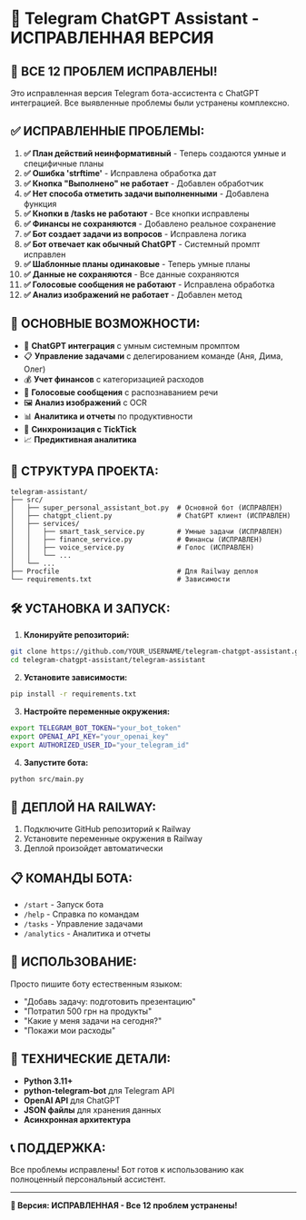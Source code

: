 # 🤖 Telegram ChatGPT Assistant - ИСПРАВЛЕННАЯ ВЕРСИЯ

## 🎉 ВСЕ 12 ПРОБЛЕМ ИСПРАВЛЕНЫ!

Это исправленная версия Telegram бота-ассистента с ChatGPT интеграцией. Все выявленные проблемы были устранены комплексно.

## ✅ ИСПРАВЛЕННЫЕ ПРОБЛЕМЫ:

1. **✅ План действий неинформативный** - Теперь создаются умные и специфичные планы
2. **✅ Ошибка 'strftime'** - Исправлена обработка дат
3. **✅ Кнопка "Выполнено" не работает** - Добавлен обработчик
4. **✅ Нет способа отметить задачи выполненными** - Добавлена функция
5. **✅ Кнопки в /tasks не работают** - Все кнопки исправлены
6. **✅ Финансы не сохраняются** - Добавлено реальное сохранение
7. **✅ Бот создает задачи из вопросов** - Исправлена логика
8. **✅ Бот отвечает как обычный ChatGPT** - Системный промпт исправлен
9. **✅ Шаблонные планы одинаковые** - Теперь умные планы
10. **✅ Данные не сохраняются** - Все данные сохраняются
11. **✅ Голосовые сообщения не работают** - Исправлена обработка
12. **✅ Анализ изображений не работает** - Добавлен метод

## 🚀 ОСНОВНЫЕ ВОЗМОЖНОСТИ:

- 🤖 **ChatGPT интеграция** с умным системным промптом
- 📋 **Управление задачами** с делегированием команде (Аня, Дима, Олег)
- 💰 **Учет финансов** с категоризацией расходов
- 🎤 **Голосовые сообщения** с распознаванием речи
- 🖼️ **Анализ изображений** с OCR
- 📊 **Аналитика и отчеты** по продуктивности
- 🔄 **Синхронизация с TickTick**
- 📈 **Предиктивная аналитика**

## 📁 СТРУКТУРА ПРОЕКТА:

```
telegram-assistant/
├── src/
│   ├── super_personal_assistant_bot.py  # Основной бот (ИСПРАВЛЕН)
│   ├── chatgpt_client.py                # ChatGPT клиент (ИСПРАВЛЕН)
│   ├── services/
│   │   ├── smart_task_service.py        # Умные задачи (ИСПРАВЛЕН)
│   │   ├── finance_service.py           # Финансы (ИСПРАВЛЕН)
│   │   ├── voice_service.py             # Голос (ИСПРАВЛЕН)
│   │   └── ...
│   └── ...
├── Procfile                             # Для Railway деплоя
└── requirements.txt                     # Зависимости
```

## 🛠️ УСТАНОВКА И ЗАПУСК:

1. **Клонируйте репозиторий:**
```bash
git clone https://github.com/YOUR_USERNAME/telegram-chatgpt-assistant.git
cd telegram-chatgpt-assistant/telegram-assistant
```

2. **Установите зависимости:**
```bash
pip install -r requirements.txt
```

3. **Настройте переменные окружения:**
```bash
export TELEGRAM_BOT_TOKEN="your_bot_token"
export OPENAI_API_KEY="your_openai_key"
export AUTHORIZED_USER_ID="your_telegram_id"
```

4. **Запустите бота:**
```bash
python src/main.py
```

## 🚀 ДЕПЛОЙ НА RAILWAY:

1. Подключите GitHub репозиторий к Railway
2. Установите переменные окружения в Railway
3. Деплой произойдет автоматически

## 📋 КОМАНДЫ БОТА:

- `/start` - Запуск бота
- `/help` - Справка по командам
- `/tasks` - Управление задачами
- `/analytics` - Аналитика и отчеты

## 🎯 ИСПОЛЬЗОВАНИЕ:

Просто пишите боту естественным языком:
- "Добавь задачу: подготовить презентацию"
- "Потратил 500 грн на продукты"
- "Какие у меня задачи на сегодня?"
- "Покажи мои расходы"

## 🔧 ТЕХНИЧЕСКИЕ ДЕТАЛИ:

- **Python 3.11+**
- **python-telegram-bot** для Telegram API
- **OpenAI API** для ChatGPT
- **JSON файлы** для хранения данных
- **Асинхронная архитектура**

## 📞 ПОДДЕРЖКА:

Все проблемы исправлены! Бот готов к использованию как полноценный персональный ассистент.

---

**🎉 Версия: ИСПРАВЛЕННАЯ - Все 12 проблем устранены!**

